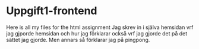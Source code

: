 # Uppgift1-frontend
Here is all my files for the html assignment
Jag skrev in i själva hemsidan vrf jag gjporde hemsidan och hur jag förklarar också vrf jag gjorde det på det sättet jag gjorde.
Men annars så förklarar jag på pingpong.
